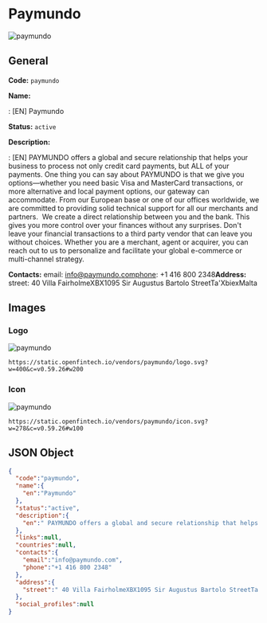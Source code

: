 
# Paymundo 
![paymundo](https://static.openfintech.io/vendors/paymundo/logo.svg?w=400&c=v0.59.26#w200)  

## General 
 
**Code:** `paymundo` 
 
**Name:** 
 
:	[EN] Paymundo 
 
**Status:** `active` 
 
**Description:** 
 
: [EN]  PAYMUNDO offers a global and secure relationship that helps your business to process not only credit card payments, but ALL of your payments. One thing you can say about PAYMUNDO is that we give you options—whether you need basic Visa and MasterCard transactions, or more alternative and local payment options, our gateway can accommodate. From our European base or one of our offices worldwide, we are committed to providing solid technical support for all our merchants and partners.  We create a direct relationship between you and the bank. This gives you more control over your finances without any surprises. Don't leave your financial transactions to a third party vendor that can leave you without choices. Whether you are a merchant, agent or acquirer, you can reach out to us to personalize and facilitate your global e-commerce or multi-channel strategy.   
 
**Contacts:** 
email: info@paymundo.comphone: +1 416 800 2348**Address:** 
street:  40 Villa FairholmeXBX1095 Sir Augustus Bartolo StreetTa'XbiexMalta  

## Images 

### Logo 
 
![paymundo](https://static.openfintech.io/vendors/paymundo/logo.svg?w=400&c=v0.59.26#w200)  

```
https://static.openfintech.io/vendors/paymundo/logo.svg?w=400&c=v0.59.26#w200
```  

### Icon 
 
![paymundo](https://static.openfintech.io/vendors/paymundo/icon.svg?w=278&c=v0.59.26#w100)  

```
https://static.openfintech.io/vendors/paymundo/icon.svg?w=278&c=v0.59.26#w100
```  

## JSON Object 

```json
{
  "code":"paymundo",
  "name":{
    "en":"Paymundo"
  },
  "status":"active",
  "description":{
    "en":" PAYMUNDO offers a global and secure relationship that helps your business to process not only credit card payments, but ALL of your payments. One thing you can say about PAYMUNDO is that we give you options\u2014whether you need basic Visa and MasterCard transactions, or more alternative and local payment options, our gateway can accommodate. From our European base or one of our offices worldwide, we are committed to providing solid technical support for all our merchants and partners.\u00a0 We create a direct relationship between you and the bank. This gives you more control over your finances without any surprises. Don't leave your financial transactions to a third party vendor that can leave you without choices.\u00a0Whether you are a merchant, agent or acquirer, you can reach out to us to personalize and facilitate your global e-commerce or multi-channel strategy.\u00a0 "
  },
  "links":null,
  "countries":null,
  "contacts":{
    "email":"info@paymundo.com",
    "phone":"+1 416 800 2348"
  },
  "address":{
    "street":" 40 Villa FairholmeXBX1095 Sir Augustus Bartolo StreetTa'XbiexMalta "
  },
  "social_profiles":null
}
```  
